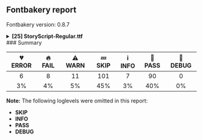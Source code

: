 ## Fontbakery report

Fontbakery version: 0.8.7

<details><summary><b>[25] StoryScript-Regular.ttf</b></summary><div><details><summary>💔 <b>ERROR:</b> Check METADATA.pb includes production subsets.</summary><div>
* [com.google.fonts/check/metadata/includes_production_subsets](https://font-bakery.readthedocs.io/en/latest/fontbakery/profiles/googlefonts.html#com.google.fonts/check/metadata/includes_production_subsets)

* 💔 **ERROR** The condition <FontBakeryCondition:production_metadata> had an error: JSONDecodeError: Expecting value: line 1 column 1 (char 0)
</div></details><details><summary>💔 <b>ERROR:</b> Version number has increased since previous release on Google Fonts?</summary><div>
* [com.google.fonts/check/version_bump](https://font-bakery.readthedocs.io/en/latest/fontbakery/profiles/googlefonts.html#com.google.fonts/check/version_bump)

* 💔 **ERROR** The condition <FontBakeryCondition:api_gfonts_ttFont> had an error: FailedConditionError: The condition <FontBakeryCondition:remote_styles> had an error: JSONDecodeError: Expecting value: line 1 column 1 (char 0)
</div></details><details><summary>💔 <b>ERROR:</b> Glyphs are similiar to Google Fonts version?</summary><div>
* [com.google.fonts/check/production_glyphs_similarity](https://font-bakery.readthedocs.io/en/latest/fontbakery/profiles/googlefonts.html#com.google.fonts/check/production_glyphs_similarity)

* 💔 **ERROR** The condition <FontBakeryCondition:api_gfonts_ttFont> had an error: FailedConditionError: The condition <FontBakeryCondition:remote_styles> had an error: JSONDecodeError: Expecting value: line 1 column 1 (char 0)
</div></details><details><summary>💔 <b>ERROR:</b> Check if the vertical metrics of a family are similar to the same family hosted on Google Fonts.</summary><div>
* [com.google.fonts/check/vertical_metrics_regressions](https://font-bakery.readthedocs.io/en/latest/fontbakery/profiles/googlefonts.html#com.google.fonts/check/vertical_metrics_regressions)

* 💔 **ERROR** The condition <FontBakeryCondition:regular_remote_style> had an error: FailedConditionError: The condition <FontBakeryCondition:remote_styles> had an error: JSONDecodeError: Expecting value: line 1 column 1 (char 0)
</div></details><details><summary>💔 <b>ERROR:</b> Check font follows the Google Fonts CJK vertical metric schema</summary><div>
* [com.google.fonts/check/cjk_vertical_metrics](https://font-bakery.readthedocs.io/en/latest/fontbakery/profiles/googlefonts.html#com.google.fonts/check/cjk_vertical_metrics)

* 💔 **ERROR** The condition <FontBakeryCondition:remote_styles> had an error: JSONDecodeError: Expecting value: line 1 column 1 (char 0)
</div></details><details><summary>💔 <b>ERROR:</b> Check if the vertical metrics of a CJK family are similar to the same family hosted on Google Fonts.</summary><div>
* [com.google.fonts/check/cjk_vertical_metrics_regressions](https://font-bakery.readthedocs.io/en/latest/fontbakery/profiles/googlefonts.html#com.google.fonts/check/cjk_vertical_metrics_regressions)

* 💔 **ERROR** The condition <FontBakeryCondition:regular_remote_style> had an error: FailedConditionError: The condition <FontBakeryCondition:remote_styles> had an error: JSONDecodeError: Expecting value: line 1 column 1 (char 0)
</div></details><details><summary>🔥 <b>FAIL:</b> Checking OS/2 fsType does not impose restrictions.</summary><div>
* [com.google.fonts/check/fstype](https://font-bakery.readthedocs.io/en/latest/fontbakery/profiles/googlefonts.html#com.google.fonts/check/fstype)

* 🔥 **FAIL** In this font fsType is set to 8 meaning that:
The font may be embedded but must only be installed temporarily on other systems.

No such DRM restrictions can be enabled on the Google Fonts collection, so the fsType field must be set to zero (Installable Embedding) instead. [code: drm]
</div></details><details><summary>🔥 <b>FAIL:</b> Check `Google Fonts Latin Core` glyph coverage.</summary><div>
* [com.google.fonts/check/glyph_coverage](https://font-bakery.readthedocs.io/en/latest/fontbakery/profiles/googlefonts.html#com.google.fonts/check/glyph_coverage)

* 🔥 **FAIL** Missing required codepoints:

	- 0x00AD (SOFT HYPHEN)
 
	- And 0x2215 (DIVISION SLASH)
 [code: missing-codepoints]
</div></details><details><summary>🔥 <b>FAIL:</b> Check license file has good copyright string.</summary><div>
* [com.google.fonts/check/license/OFL_copyright](https://font-bakery.readthedocs.io/en/latest/fontbakery/profiles/googlefonts.html#com.google.fonts/check/license/OFL_copyright)

* 🔥 **FAIL** First line in license file does not match expected format: "copyright 2022 story script (https://github.com/lroulh/story-script)"
</div></details><details><summary>🔥 <b>FAIL:</b> Check copyright namerecords match license file.</summary><div>
* [com.google.fonts/check/name/license](https://font-bakery.readthedocs.io/en/latest/fontbakery/profiles/googlefonts.html#com.google.fonts/check/name/license)

* 🔥 **FAIL** Font lacks NameID 13 (LICENSE DESCRIPTION). A proper licensing entry must be set. [code: missing]
</div></details><details><summary>🔥 <b>FAIL:</b> Version format is correct in 'name' table?</summary><div>
* [com.google.fonts/check/name/version_format](https://font-bakery.readthedocs.io/en/latest/fontbakery/profiles/googlefonts.html#com.google.fonts/check/name/version_format)

* 🔥 **FAIL** The NameID.VERSION_STRING (nameID=5) value must follow the pattern "Version X.Y" with X.Y greater than or equal to 1.000. Current version string is: "Version 0.500; ttfautohint (v1.8.4.7-5d5b)" [code: bad-version-strings]
</div></details><details><summary>🔥 <b>FAIL:</b> OS/2.fsSelection bit 7 (USE_TYPO_METRICS) is set in all fonts.</summary><div>
* [com.google.fonts/check/os2/use_typo_metrics](https://font-bakery.readthedocs.io/en/latest/fontbakery/profiles/googlefonts.html#com.google.fonts/check/os2/use_typo_metrics)

* 🔥 **FAIL** OS/2.fsSelection bit 7 (USE_TYPO_METRICS) wasNOT set in the following fonts: ['fonts/ttf/StoryScript-Regular.ttf']. [code: missing-os2-fsselection-bit7]
</div></details><details><summary>🔥 <b>FAIL:</b> Checking OS/2 usWinAscent & usWinDescent.</summary><div>
* [com.google.fonts/check/family/win_ascent_and_descent](https://font-bakery.readthedocs.io/en/latest/fontbakery/profiles/universal.html#com.google.fonts/check/family/win_ascent_and_descent)

* 🔥 **FAIL** OS/2.usWinAscent value should be equal or greater than 1022, but got 988 instead [code: ascent]
* 🔥 **FAIL** OS/2.usWinDescent value should be equal or greater than 363, but got 212 instead. [code: descent]
</div></details><details><summary>🔥 <b>FAIL:</b> Checking OS/2 Metrics match hhea Metrics.</summary><div>
* [com.google.fonts/check/os2_metrics_match_hhea](https://font-bakery.readthedocs.io/en/latest/fontbakery/profiles/universal.html#com.google.fonts/check/os2_metrics_match_hhea)

* 🔥 **FAIL** OS/2 sTypoAscender (688) and hhea ascent (988) must be equal. [code: ascender]
</div></details><details><summary>⚠ <b>WARN:</b> Checking OS/2 achVendID.</summary><div>
* [com.google.fonts/check/vendor_id](https://font-bakery.readthedocs.io/en/latest/fontbakery/profiles/googlefonts.html#com.google.fonts/check/vendor_id)

* ⚠ **WARN** OS/2 VendorID value 'NONE' is not yet recognized. If you registered it recently, then it's safe to ignore this warning message. Otherwise, you should set it to your own unique 4 character code, and register it with Microsoft at https://www.microsoft.com/typography/links/vendorlist.aspx
 [code: unknown]
</div></details><details><summary>⚠ <b>WARN:</b> Are there caret positions declared for every ligature?</summary><div>
* [com.google.fonts/check/ligature_carets](https://font-bakery.readthedocs.io/en/latest/fontbakery/profiles/googlefonts.html#com.google.fonts/check/ligature_carets)

* ⚠ **WARN** This font lacks caret position values for ligature glyphs on its GDEF table. [code: lacks-caret-pos]
</div></details><details><summary>⚠ <b>WARN:</b> Is there kerning info for non-ligated sequences?</summary><div>
* [com.google.fonts/check/kerning_for_non_ligated_sequences](https://font-bakery.readthedocs.io/en/latest/fontbakery/profiles/googlefonts.html#com.google.fonts/check/kerning_for_non_ligated_sequences)

* ⚠ **WARN** GPOS table lacks kerning info for the following non-ligated sequences:
	- f + f
	- f + i
	- i + f
	- f + l
	- l + f
	- i + l

   [code: lacks-kern-info]
</div></details><details><summary>⚠ <b>WARN:</b> Ensure Stylistic Sets have description.</summary><div>
* [com.google.fonts/check/stylisticset_description](https://font-bakery.readthedocs.io/en/latest/fontbakery/profiles/googlefonts.html#com.google.fonts/check/stylisticset_description)

* ⚠ **WARN** The stylistic set ss01 lacks a description string on the 'name' table. [code: missing-description]
* ⚠ **WARN** The stylistic set ss02 lacks a description string on the 'name' table. [code: missing-description]
</div></details><details><summary>⚠ <b>WARN:</b> Ensure fonts have ScriptLangTags declared on the 'meta' table.</summary><div>
* [com.google.fonts/check/meta/script_lang_tags](https://font-bakery.readthedocs.io/en/latest/fontbakery/profiles/googlefonts.html#com.google.fonts/check/meta/script_lang_tags)

* ⚠ **WARN** This font file does not have a 'meta' table. [code: lacks-meta-table]
</div></details><details><summary>⚠ <b>WARN:</b> Check font contains no unreachable glyphs</summary><div>
* [com.google.fonts/check/unreachable_glyphs](https://font-bakery.readthedocs.io/en/latest/fontbakery/profiles/universal.html#com.google.fonts/check/unreachable_glyphs)

* ⚠ **WARN** The following glyphs could not be reached by codepoint or substitution rules:
	- five.lf
	- nine.lf
	- uniE000
	- four.lf
	- one.lf
	- seven.lf
	- six.lf
	- two.lf
	- zero.lf
	- three.lf 
	- And eight.lf
 [code: unreachable-glyphs]
</div></details><details><summary>⚠ <b>WARN:</b> Check if each glyph has the recommended amount of contours.</summary><div>
* [com.google.fonts/check/contour_count](https://font-bakery.readthedocs.io/en/latest/fontbakery/profiles/universal.html#com.google.fonts/check/contour_count)

* ⚠ **WARN** This check inspects the glyph outlines and detects the total number of contours in each of them. The expected values are infered from the typical ammounts of contours observed in a large collection of reference font families. The divergences listed below may simply indicate a significantly different design on some of your glyphs. On the other hand, some of these may flag actual bugs in the font such as glyphs mapped to an incorrect codepoint. Please consider reviewing the design and codepoint assignment of these to make sure they are correct.

The following glyphs do not have the recommended number of contours:

	- Glyph name: Y	Contours detected: 2	Expected: 1
	- Glyph name: a	Contours detected: 1	Expected: 2
	- Glyph name: b	Contours detected: 1	Expected: 2
	- Glyph name: d	Contours detected: 1	Expected: 2
	- Glyph name: p	Contours detected: 1	Expected: 2
	- Glyph name: q	Contours detected: 1	Expected: 2
	- Glyph name: ordfeminine	Contours detected: 1	Expected: 2 or 3
	- Glyph name: Yacute	Contours detected: 3	Expected: 2
	- Glyph name: agrave	Contours detected: 2	Expected: 3
	- Glyph name: aacute	Contours detected: 2	Expected: 3 
	- And 123 more.

Use -F or --full-lists to disable shortening of long lists.
 [code: contour-count]
</div></details><details><summary>⚠ <b>WARN:</b> Ensure dotted circle glyph is present and can attach marks.</summary><div>
* [com.google.fonts/check/dotted_circle](https://font-bakery.readthedocs.io/en/latest/fontbakery/profiles/universal.html#com.google.fonts/check/dotted_circle)

* ⚠ **WARN** No dotted circle glyph present [code: missing-dotted-circle]
</div></details><details><summary>⚠ <b>WARN:</b> Checking Vertical Metric Linegaps.</summary><div>
* [com.google.fonts/check/linegaps](https://font-bakery.readthedocs.io/en/latest/fontbakery/profiles/hhea.html#com.google.fonts/check/linegaps)

* ⚠ **WARN** OS/2 sTypoLineGap is not equal to 0. [code: OS/2]
</div></details><details><summary>⚠ <b>WARN:</b> Do any segments have colinear vectors?</summary><div>
* [com.google.fonts/check/outline_colinear_vectors](https://font-bakery.readthedocs.io/en/latest/fontbakery/profiles/<Section: Outline Correctness Checks>.html#com.google.fonts/check/outline_colinear_vectors)

* ⚠ **WARN** The following glyphs have colinear vectors:
	* Eng (U+014A): L<<625.0,589.0>--<467.0,177.0>> -> L<<467.0,177.0>--<415.0,42.0>>
	* arrowboth (U+2194): L<<619.0,243.0>--<151.0,243.0>> -> L<<151.0,243.0>--<149.0,243.0>>
	* arrowleft (U+2190): L<<589.0,243.0>--<151.0,243.0>> -> L<<151.0,243.0>--<149.0,243.0>>
	* currency (U+00A4): L<<418.0,127.0>--<421.0,123.0>> -> L<<421.0,123.0>--<457.0,65.0>>
	* onequarter (U+00BC): L<<569.0,74.0>--<483.0,74.0>> -> L<<483.0,74.0>--<482.0,74.0>>
	* threequarters (U+00BE): L<<599.0,74.0>--<513.0,74.0>> -> L<<513.0,74.0>--<512.0,74.0>>
	* uni01C5 (U+01C5): L<<960.0,405.0>--<959.0,404.0>> -> L<<959.0,404.0>--<570.0,35.0>>
	* uni01C6 (U+01C6): L<<961.0,405.0>--<960.0,404.0>> -> L<<960.0,404.0>--<571.0,35.0>>
	* uni2074 (U+2074): L<<250.0,426.0>--<164.0,426.0>> -> L<<164.0,426.0>--<163.0,426.0>>
	* uni20AD (U+20AD): L<<273.0,276.0>--<274.0,274.0>> -> L<<274.0,274.0>--<413.0,-16.0>> and 5 more.

Use -F or --full-lists to disable shortening of long lists. [code: found-colinear-vectors]
</div></details><details><summary>⚠ <b>WARN:</b> Do outlines contain any jaggy segments?</summary><div>
* [com.google.fonts/check/outline_jaggy_segments](https://font-bakery.readthedocs.io/en/latest/fontbakery/profiles/<Section: Outline Correctness Checks>.html#com.google.fonts/check/outline_jaggy_segments)

* ⚠ **WARN** The following glyphs have jaggy segments:
	* nine (U+0039): B<<297.0,139.0>-<366.0,207.0>-<407.0,276.0>>/B<<407.0,276.0>-<356.0,214.0>-<293.0,173.5>> = 8.72114847266126
	* r (U+0072): L<<207.0,410.0>--<150.0,255.0>>/B<<150.0,255.0>-<195.0,324.0>-<247.0,381.0>> = 12.92075033583156
	* racute (U+0155): L<<207.0,410.0>--<150.0,255.0>>/B<<150.0,255.0>-<195.0,324.0>-<247.0,381.0>> = 12.92075033583156
	* rcaron (U+0159): L<<207.0,410.0>--<150.0,255.0>>/B<<150.0,255.0>-<195.0,324.0>-<247.0,381.0>> = 12.92075033583156
	* six (U+0036): B<<295.0,473.5>-<226.0,406.0>-<185.0,337.0>>/B<<185.0,337.0>-<234.0,394.0>-<294.0,426.5>> = 9.965068216105157
	* uni0157 (U+0157): L<<207.0,410.0>--<150.0,255.0>>/B<<150.0,255.0>-<195.0,324.0>-<247.0,381.0>> = 12.92075033583156
	* uni0211 (U+0211): L<<207.0,410.0>--<150.0,255.0>>/B<<150.0,255.0>-<195.0,324.0>-<247.0,381.0>> = 12.92075033583156 and uni0213 (U+0213): L<<207.0,410.0>--<150.0,255.0>>/B<<150.0,255.0>-<195.0,324.0>-<247.0,381.0>> = 12.92075033583156 [code: found-jaggy-segments]
</div></details><br></div></details>
### Summary

| 💔 ERROR | 🔥 FAIL | ⚠ WARN | 💤 SKIP | ℹ INFO | 🍞 PASS | 🔎 DEBUG |
|:-----:|:----:|:----:|:----:|:----:|:----:|:----:|
| 6 | 8 | 11 | 101 | 7 | 90 | 0 |
| 3% | 4% | 5% | 45% | 3% | 40% | 0% |

**Note:** The following loglevels were omitted in this report:
* **SKIP**
* **INFO**
* **PASS**
* **DEBUG**
